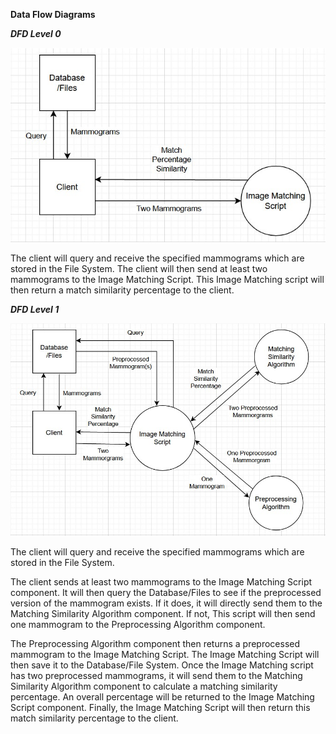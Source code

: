 **Data Flow Diagrams**

***DFD Level 0***

![](https://raw.githubusercontent.com/rogov-dvp/medical-imaging-matching/main/docs/project_requirements/images/dfd_level0.jpg)


The client will query and receive the specified mammograms which are stored in the File System. The client will then send at least two mammograms to the Image Matching Script. This Image Matching script will then return a match similarity percentage to the client. 


***DFD Level 1***

![](https://raw.githubusercontent.com/rogov-dvp/medical-imaging-matching/main/docs/project_requirements/images/dfd_level1.jpg)


The client will query and receive the specified mammograms which are stored in the File System.

The client sends at least two mammograms to the Image Matching Script component. It will then query the Database/Files to see if the preprocessed version of the mammogram exists. If it does, it will directly send them to the Matching Similarity Algorithm component. If not, This script will then send one mammogram to the Preprocessing Algorithm component. 

The Preprocessing Algorithm component then returns a preprocessed mammogram to the Image Matching Script. The Image Matching Script will then save it to the Database/File System. Once the Image Matching script has two preprocessed mammograms, it will send them to the Matching Similarity Algorithm component to calculate a matching similarity percentage. An overall percentage will be returned to the Image Matching Script component. Finally, the Image Matching Script will then return this match similarity percentage to the client.
